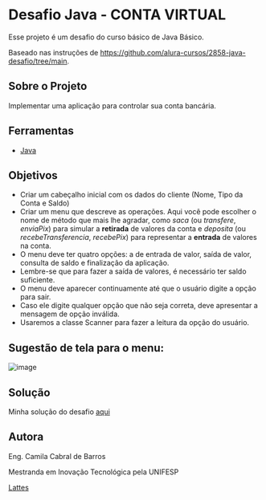 # Desafio Java - CONTA VIRTUAL

Esse projeto é um desafio do curso básico de Java Básico.

Baseado nas instruções de https://github.com/alura-cursos/2858-java-desafio/tree/main.


## Sobre o Projeto

Implementar uma aplicação para controlar sua conta bancária.


## Ferramentas

- [Java](https://www.java.com/)

 
## Objetivos

- Criar um cabeçalho inicial com os dados do cliente (Nome, Tipo da Conta e Saldo)
- Criar um menu que descreve as operações. Aqui você pode escolher o nome de método que mais lhe agradar, como *saca* (ou *transfere*, *enviaPix*) para simular a **retirada** de valores da conta
e *deposita* (ou *recebeTransferencia*, *recebePix*) para representar a **entrada** de valores na conta.
- O menu deve ter quatro opções: a de entrada de valor, saída de valor, consulta de saldo e finalização da aplicação.
- Lembre-se que para fazer a saída de valores, é necessário ter saldo suficiente.
- O menu deve aparecer continuamente até que o usuário digite a opção para sair.
- Caso ele digite qualquer opção que não seja correta, deve apresentar a mensagem de opção inválida.
- Usaremos a classe Scanner para fazer a leitura da opção do usuário.
<p></p>


## Sugestão de tela para o menu: 

![image](https://user-images.githubusercontent.com/66698429/218162389-1b68a232-e91b-44ba-b7b3-317920d69ee1.png)

<p></p>


## Solução

Minha solução do desafio [aqui](https://github.com/Camila-Barros/DesafioJavaBasico1/blob/master/src/Main.java)

<p></p>


## Autora

Eng. Camila Cabral de Barros

Mestranda em Inovação Tecnológica pela UNIFESP

[Lattes](http://lattes.cnpq.br/2066462797590469)

